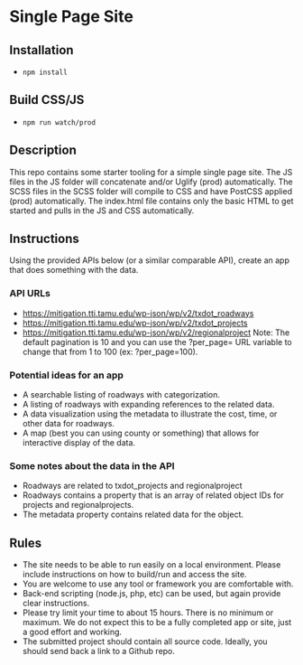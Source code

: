 # Single Page Site

## Installation
- ```npm install```

## Build CSS/JS
- ```npm run watch/prod```

## Description
This repo contains some starter tooling for a simple single page site. The JS files in the JS folder will concatenate and/or Uglify (prod) automatically. The SCSS files in the SCSS folder will compile to CSS and have PostCSS applied (prod) automatically. The index.html file contains only the basic HTML to get started and pulls in the JS and CSS automatically.

## Instructions
Using the provided APIs below (or a similar comparable API), create an app that does something with the data.

### API URLs
- https://mitigation.tti.tamu.edu/wp-json/wp/v2/txdot_roadways
- https://mitigation.tti.tamu.edu/wp-json/wp/v2/txdot_projects
- https://mitigation.tti.tamu.edu/wp-json/wp/v2/regionalproject
Note: The default pagination is 10 and you can use the ?per_page= URL variable to change that from 1 to 100 (ex: ?per_page=100).

### Potential ideas for an app
- A searchable listing of roadways with categorization.
- A listing of roadways with expanding references to the related data.
- A data visualization using the metadata to illustrate the cost, time, or other data for roadways.
- A map (best you can using county or something) that allows for interactive display of the data.

### Some notes about the data in the API
- Roadways are related to txdot_projects and regionalproject
- Roadways contains a property that is an array of related object IDs for projects and regionalprojects.
- The metadata property contains related data for the object.

## Rules
- The site needs to be able to run easily on a local environment. Please include instructions on how to build/run and access the site.
- You are welcome to use any tool or framework you are comfortable with.
- Back-end scripting (node.js, php, etc) can be used, but again provide clear instructions.
- Please try limit your time to about 15 hours. There is no minimum or maximum. We do not expect this to be a fully completed app or site, just a good effort and working.
- The submitted project should contain all source code. Ideally, you should send back a link to a Github repo.
